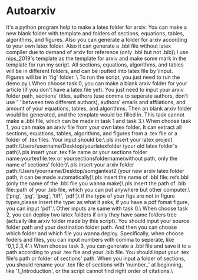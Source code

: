 # Autoarxiv
It's a python program help to make a latex folder for arxiv. You can make a new blank folder with template and folders of sections, equations, tables, algorithms, and figures. Also you can generate a folder for arxiv according to your own latex folder. Also it can generate a .bbl file without latex compiler due to demand of arxiv for reference (only .bbl but not .bib)\\
I use nips_2019's template as the template for arxiv and make some mark in the template for run my script. All sections, equations, algorithms, and tables will be in different folders, and can be iputted into latex file by \input. Figures will be in 'fig' folder. \\
To run the script, you just need to run the demo.py.\\
When choose task 0, you can make a blank arxiv folder for your article (if you don't have a latex file yet). You just need to input your arxiv folder path, sections' titles, authors (use comma to seperate authors, don't use ' ' between two different authors), authors' emails and affliations, and amount of your equations, tables, and algorithms. Then an blank arxiv folder would be generated, and the template would be filled in. This task cannot make a .bbl file, which can be made in task 1 and task 3.\\
When choose task 1, you can make an arxiv file from your own latex folder. It can extract all sections, equations, tables, algorithms, and figures from a .tex file or a folder of .tex files. Your input should be:\\
pls insert your latex project path:/Users/username/Desktop/yourlatexfolder (your old latex folder's path)\\
pls insert your .tex file name or your sections folder name:yourtexfile.tex or yoursectionsfoldername(without path, only the name of sections' folder)\\
pls insert your arxiv folder path:/Users/yourname/Desktop/somgantest2 (your new arxiv latex folder path, it can be made automatically)\\
pls insert the name of .bbl file: refs.bbl (only the name of the .bbl file you wanna make)\\
pls insert the path of .bib file: path of your .bib file, which you can put anywhere but other computer.\\
['png', 'jpg', 'jpeg', 'tiff', 'pdf']\\
if the type of your figs are not in figure types,please insert the type: as what it asks, if you have a pdf fomat figure, you can input 'pdf'.\\
Other inputs are same with task 0.\\
When choose task 2, you can deploy two latex folders if only they have same folders tree (actually like arxiv folder made by this script). You should input your source folder path and your destination folder path. And then you can choose which folder and which file you wanna deploy. Specifically, when choose foders and files, you can input numbers with comma to seperate, like '0,1,2,3,4'.\\
When choose task 3, you can generate a .bbl file and save it to a path according to your .tex file and your .bib file. You should input your .tex file's path or folder of sections' path. When you input a folder of sections, you should rename your .tex file of sections with 'number_' at beginning, like '1_Introduction', or the script cannot find right order of citations.\\
